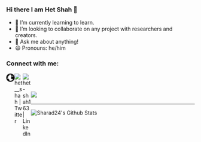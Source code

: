 ### Hi there I am Het Shah 👋

- 🌱 I’m currently learning to learn.
- 👯 I’m looking to collaborate on any project with researchers and creators.
- 💬 Ask me about anything!
- 😄 Pronouns: he/him

### Connect with me:

[<img align="left" alt="het-shah.github.io" width="22px" src="https://raw.githubusercontent.com/iconic/open-iconic/master/svg/globe.svg" />][website]
[<img align="left" alt="het__shah | Twitter" width="22px" src="https://cdn.jsdelivr.net/npm/simple-icons@v3/icons/twitter.svg" />][twitter]
[<img align="left" alt="het-shah163 | LinkedIn" width="22px" src="https://cdn.jsdelivr.net/npm/simple-icons@v3/icons/linkedin.svg" />][linkedin]

<br/>
<br/>

![](https://komarev.com/ghpvc/?username=Het-Shah&color=green)

---

<img align="left" alt="Sharad24's Github Stats" src="https://github-readme-stats.vercel.app/api?username=Het-Shah&show_icons=true&hide_border=true" />


[website]: https://het-shah.github.io/
[twitter]: https://twitter.com/het__shah
[linkedin]: https://www.linkedin.com/in/het-shah163/
